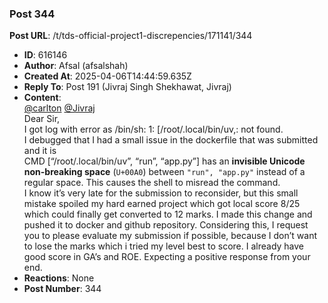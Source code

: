 ### Post 344
**Post URL**: /t/tds-official-project1-discrepencies/171141/344
- **ID**: 616146
- **Author**: Afsal (afsalshah)
- **Created At**: 2025-04-06T14:44:59.635Z
- **Reply To**: Post 191 (Jivraj Singh Shekhawat, Jivraj)
- **Content**:  
  <a class="mention" href="/u/carlton">@carlton</a> <a class="mention" href="/u/jivraj">@Jivraj</a><br>
Dear Sir,<br>
I got log with error as /bin/sh: 1: [/root/.local/bin/uv,: not found.<br>
I debugged that I had a small issue in the dockerfile that was submitted and it is<br>
CMD [“/root/.local/bin/uv”, “run”, “app.py”]  has an <strong>invisible Unicode non-breaking space</strong> (<code>U+00A0</code>) between <code>"run", "app.py"</code> instead of a regular space. This causes the shell to misread the command.<br>
I know it’s very late for the submission to reconsider, but this small mistake spoiled my hard earned project which got local score 8/25 which could finally get converted to 12 marks. I made this change and pushed it to docker and github repository. Considering this, I request you to please evaluate my submission if possible, because I don’t want to lose the marks which i tried my level best to score. I already have good score in GA’s and ROE.  Expecting a positive response from your end.
- **Reactions**: None
- **Post Number**: 344

